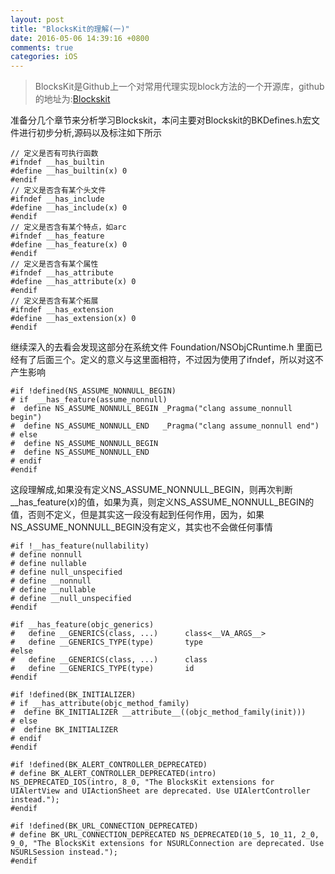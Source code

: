 ```yaml
---
layout: post
title: "BlocksKit的理解(一)"
date: 2016-05-06 14:39:16 +0800
comments: true
categories: iOS
---
```

>  BlocksKit是Github上一个对常用代理实现block方法的一个开源库，github的地址为:[Blockskit](https://github.com/zwaldowski/BlocksKit)

准备分几个章节来分析学习Blockskit，本问主要对Blockskit的BKDefines.h宏文件进行初步分析,源码以及标注如下所示
	
	// 定义是否有可执行函数
	#ifndef __has_builtin
	#define __has_builtin(x) 0
	#endif
	// 定义是否含有某个头文件
	#ifndef __has_include
	#define __has_include(x) 0
	#endif
	// 定义是否含有某个特点，如arc
	#ifndef __has_feature
	#define __has_feature(x) 0
	#endif
	// 定义是否含有某个属性
	#ifndef __has_attribute
	#define __has_attribute(x) 0
	#endif
	// 定义是否含有某个拓展
	#ifndef __has_extension
	#define __has_extension(x) 0
	#endif
	
继续深入的去看会发现这部分在系统文件 Foundation/NSObjCRuntime.h 里面已经有了后面三个。定义的意义与这里面相符，不过因为使用了ifndef，所以对这不产生影响 
	
	#if !defined(NS_ASSUME_NONNULL_BEGIN)
	# if  __has_feature(assume_nonnull)
	#  define NS_ASSUME_NONNULL_BEGIN _Pragma("clang assume_nonnull begin")
	#  define NS_ASSUME_NONNULL_END   _Pragma("clang assume_nonnull end")
	# else
	#  define NS_ASSUME_NONNULL_BEGIN
	#  define NS_ASSUME_NONNULL_END
	# endif
	#endif
	
这段理解成,如果没有定义NS_ASSUME_NONNULL_BEGIN，则再次判断__has_feature(x)的值，如果为真，则定义NS_ASSUME_NONNULL_BEGIN的值，否则不定义，但是其实这一段没有起到任何作用，因为，如果NS_ASSUME_NONNULL_BEGIN没有定义，其实也不会做任何事情
	
	#if !__has_feature(nullability)
	# define nonnull
	# define nullable
	# define null_unspecified
	# define __nonnull
	# define __nullable
	# define __null_unspecified
	#endif
	
	#if __has_feature(objc_generics)
	#   define __GENERICS(class, ...)      class<__VA_ARGS__>
	#   define __GENERICS_TYPE(type)       type
	#else
	#   define __GENERICS(class, ...)      class
	#   define __GENERICS_TYPE(type)       id
	#endif
	
	#if !defined(BK_INITIALIZER)
	# if __has_attribute(objc_method_family)
	#  define BK_INITIALIZER __attribute__((objc_method_family(init)))
	# else
	#  define BK_INITIALIZER
	# endif
	#endif
	
	#if !defined(BK_ALERT_CONTROLLER_DEPRECATED)
	# define BK_ALERT_CONTROLLER_DEPRECATED(intro) NS_DEPRECATED_IOS(intro, 8_0, "The BlocksKit extensions for UIAlertView and UIActionSheet are deprecated. Use UIAlertController instead.");
	#endif
	
	#if !defined(BK_URL_CONNECTION_DEPRECATED)
	# define BK_URL_CONNECTION_DEPRECATED NS_DEPRECATED(10_5, 10_11, 2_0, 9_0, "The BlocksKit extensions for NSURLConnection are deprecated. Use NSURLSession instead.");
	#endif
